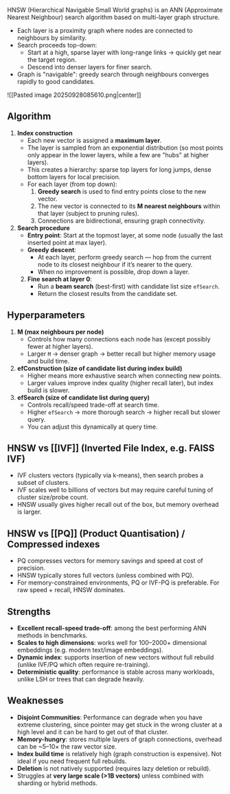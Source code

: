 HNSW (Hierarchical Navigable Small World graphs) is an ANN (Approximate Nearest Neighbour) search algorithm based on multi-layer graph structure. 
- Each layer is a proximity graph where nodes are connected to neighbours by similarity.
- Search proceeds top-down:
    - Start at a high, sparse layer with long-range links → quickly get near the target region.
    - Descend into denser layers for finer search.
- Graph is "navigable": greedy search through neighbours converges rapidly to good candidates.

![[Pasted image 20250928085610.png|center]]
## Algorithm
1. **Index construction**
	- Each new vector is assigned a **maximum layer**.
    - The layer is sampled from an exponential distribution (so most points only appear in the lower layers, while a few are "hubs" at higher layers).
    - This creates a hierarchy: sparse top layers for long jumps, dense bottom layers for local precision.
	- For each layer (from top down):
	    1. **Greedy search** is used to find entry points close to the new vector.
	    2. The new vector is connected to its **M nearest neighbours** within that layer (subject to pruning rules).
	    3. Connections are bidirectional, ensuring graph connectivity.
2. **Search procedure**
	-  **Entry point**: Start at the topmost layer, at some node (usually the last inserted point at max layer).
	-  **Greedy descent**:    
	    - At each layer, perform greedy search — hop from the current node to its closest neighbour if it’s nearer to the query.
	    - When no improvement is possible, drop down a layer.
	2. **Fine search at layer 0**:
	    - Run a **beam search** (best-first) with candidate list size `efSearch`.
	    - Return the closest results from the candidate set.
## Hyperparameters
1. **M (max neighbours per node)**
    - Controls how many connections each node has (except possibly fewer at higher layers).
    - Larger `M` → denser graph → better recall but higher memory usage and build time.
2. **efConstruction (size of candidate list during index build)**
    - Higher means more exhaustive search when connecting new points.
    - Larger values improve index quality (higher recall later), but index build is slower.
3. **efSearch (size of candidate list during query)**
    - Controls recall/speed trade-off at search time.
    - Higher `efSearch` → more thorough search → higher recall but slower query.
    - You can adjust this dynamically at query time.
## HNSW vs [[IVF]] (Inverted File Index, e.g. FAISS IVF)
- IVF clusters vectors (typically via k-means), then search probes a subset of clusters.
- IVF scales well to billions of vectors but may require careful tuning of cluster size/probe count.
- HNSW usually gives higher recall out of the box, but memory overhead is larger.
## HNSW vs [[PQ]] (Product Quantisation) / Compressed indexes
- PQ compresses vectors for memory savings and speed at cost of precision.
- HNSW typically stores full vectors (unless combined with PQ).
- For memory-constrained environments, PQ or IVF-PQ is preferable. For raw speed + recall, HNSW dominates.
## Strengths
- **Excellent recall-speed trade-off**: among the best performing ANN methods in benchmarks.
- **Scales to high dimensions**: works well for 100–2000+ dimensional embeddings (e.g. modern text/image embeddings).
- **Dynamic index**: supports insertion of new vectors without full rebuild (unlike IVF/PQ which often require re-training).
- **Deterministic quality**: performance is stable across many workloads, unlike LSH or trees that can degrade heavily.
## Weaknesses
- **Disjoint Communities**: Performance can degrade when you have extreme clustering, since pointer may get stuck in the wrong cluster at a high level and it can be hard to get out of that cluster. 
- **Memory-hungry**: stores multiple layers of graph connections, overhead can be ~5–10× the raw vector size.
- **Index build time** is relatively high (graph construction is expensive). Not ideal if you need frequent full rebuilds.
- **Deletion** is not natively supported (requires lazy deletion or rebuild).
- Struggles at **very large scale (>1B vectors)** unless combined with sharding or hybrid methods.


